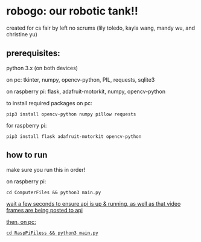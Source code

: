 # robogo: our robotic tank!!
created for cs fair by left no scrums (lily toledo, kayla wang, mandy wu, and christine yu)

## prerequisites:
python 3.x (on both devices)

on pc: tkinter, numpy, opencv-python, PIL, requests, sqlite3 

on raspberry pi: flask, adafruit-motorkit, numpy, opencv-python

to install required packages on pc:  

` pip3 install opencv-python numpy pillow requests `

for raspberry pi:

` pip3 install flask adafruit-motorkit opencv-python `

## how to run
make sure you run this in order! 

on raspberry pi:

` cd ComputerFiles && python3 main.py `

<u>wait a few seconds to ensure api is up & running, as well as that video frames are being posted to api<u>

then, on pc:

` cd RaspPiFiless && python3 main.py `
